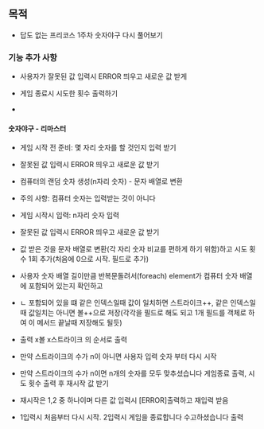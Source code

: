 ## 목적

- 답도 없는 프리코스 1주차 숫자야구 다시 풀어보기

### 기능 추가 사항

- 사용자가 잘못된 값 입력시 ERROR 띄우고 새로운 값 받게

- 게임 종료시 시도한 횟수 출력하기

- 

#### 숫자야구 - 리마스터

- 게임 시작 전 준비: 몇 자리 숫자를 할 것인지 입력 받기

- 잘못된 값 입력시 ERROR 띄우고 새로운 값 받기

- 컴퓨터의 랜덤 숫자 생성(n자리 숫자) - 문자 배열로 변환

- 주의 사항: 컴퓨터 숫자는 입력받는 것이 아니다

- 게임 시작시 입력: n자리 숫자 입력

- 잘못된 값 입력시 ERROR 띄우고 새로운 값 받기

- 값 받은 것을 문자 배열로 변환(각 자리 숫자 비교를 편하게 하기 위함)하고 시도 횟수 1회 추가(처음에 0으로 시작. 필드로 추가)

- 사용자 숫자 배열 길이만큼 반복문돌려서(foreach) element가 컴퓨터 숫자 배열에 포함되어 있는지 확인하고
- ㄴ 포함되어 있을 떄 같은 인덱스일때 값이 일치하면 스트라이크++, 같은 인덱스일때 값일치는 아니면 볼++으로 저장(각각을 필드로 해도 되고 1개 필드를 객체로 하여 이 메서드 끝날때 저장해도 될듯)

- 출력 x볼 x스트라이크 의 순서로 출력

- 만약 스트라이크의 수가 n이 아니면 사용자 입력 숫자 부터 다시 시작

- 만약 스트라이크의 수가 n이면 n개의 숫자를 모두 맞추셨습니다 게임종료 출력, 시도 횟수 출력 후 재시작 값 받기

- 재시작은 1,2 중 하나이며 다른 값 입력시 [ERROR]출력하고 재입력 받음

- 1입력시 처음부터 다시 시작. 2입력시 게임을 종료합니다 수고하셨습니다 출력